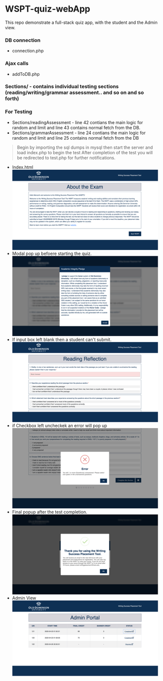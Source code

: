 # WSPT-quiz-webApp
This repo demonstrate a full-stack quiz app, with the student and the Admin view.

### DB connection 
-  connection.php

### Ajax calls 
- addToDB.php

### Sections/ - contains individual testing sections (reading/writing/grammar assessment.. and so on and so forth)  
 
### For Testing
- Sections/readingAssessment - line 42 contians the main logic for random and limit and  line 43 contains normal fetch from the DB.
- Sections/grammarAssessment - line 24 contians the main logic for random and limit and line 25 contains normal fetch from the DB

> Begin by importing the sql dumps in mysql 
> then start the server and load index.php to begin the test
> After completion of the test you will be redirected to test.php for further notifications.

- Index.html
![alt text](assests/user1.png "userview1screenshot")
- Modal pop up befoere starting the quiz.
![alt text](assests/user2.png "userview2screenshot")
- If input box left blank then a student can't submit.
![alt text](assests/user3.png "userview3screenshot")
- if Checkbox left uncheckek an error will pop up
![alt text](assests/user4.png "userview4screenshot")
- Final popup after the test completion.
![alt text](assests/user5.png "userview5screenshot")
- Admin View 
![alt text](assests/admin1.png "adminview1screenshot")








